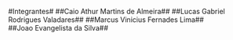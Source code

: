#Integrantes#
##Caio Athur Martins de Almeira##
##Lucas Gabriel Rodrigues Valadares##
##Marcus Vinicius Fernades Lima##   
##Joao Evangelista da Silva##